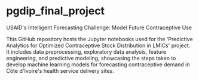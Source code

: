 # pgdip_final_project
USAID's Intelligent Forecasting Challenge: Model Future Contraceptive Use

This GitHub repository hosts the Jupyter notebooks used for the 'Predictive Analytics for Optimized Contraceptive Stock Distribution in LMICs' project. It includes data preprocessing, exploratory data analysis, feature engineering, and predictive modeling, showcasing the steps taken to develop machine learning models for forecasting contraceptive demand in Côte d'Ivoire's health service delivery sites. 

